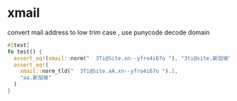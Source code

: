 [‼️]: ✏️README.mdt

# xmail

convert mail address to low trim case , use punycode decode domain

```rust
#[test]
fn test() {
  assert_eq!(xmail::norm("  3Ti@Site.xn--yfro4i67o "), "3ti@site.新加坡");
  assert_eq!(
    xmail::norm_tld("  3Ti@Site.aA.xn--yfro4i67o ").1,
    "aa.新加坡"
  )
}
```
